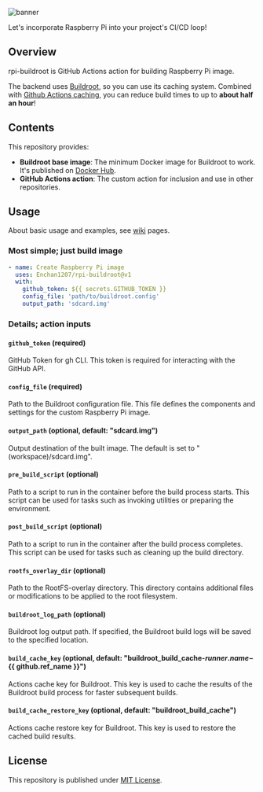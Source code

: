 ![banner](https://github.com/Enchan1207/rpi-buildroot/blob/b7bc2a5d01727995bf4a89d5477b4f53fe3b3058/banner.png)

Let's incorporate Raspberry Pi into your project's CI/CD loop!

## Overview

rpi-buildroot is GitHub Actions action for building Raspberry Pi image.

The backend uses [Buildroot](https://buildroot.org/), so you can use its caching system.
Combined with [Github Actions caching](https://docs.github.com/en/actions/using-workflows/caching-dependencies-to-speed-up-workflows), you can reduce build times to up to **about half an hour**!

## Contents

This repository provides:

 - **Buildroot base image**: The minimum Docker image for Buildroot to work. It's published on [Docker Hub](https://hub.docker.com/r/enchan1207/buildroot_base).
 - **GitHub Actions action**: The custom action for inclusion and use in other repositories.

## Usage

About basic usage and examples, see [wiki](https://github.com/Enchan1207/rpi-buildroot/wiki) pages.

### Most simple; just build image

```yml
- name: Create Raspberry Pi image
  uses: Enchan1207/rpi-buildroot@v1
  with:
    github_token: ${{ secrets.GITHUB_TOKEN }}
    config_file: 'path/to/buildroot.config'
    output_path: 'sdcard.img'
```

### Details; action inputs

#### `github_token` (required)

GitHub Token for gh CLI. This token is required for interacting with the GitHub API.

#### `config_file` (required)

Path to the Buildroot configuration file. This file defines the components and settings for the custom Raspberry Pi image.

#### `output_path` (optional, default: "sdcard.img")

Output destination of the built image. The default is set to "(workspace)/sdcard.img".

#### `pre_build_script` (optional)

Path to a script to run in the container before the build process starts. This script can be used for tasks such as invoking utilities or preparing the environment.

#### `post_build_script` (optional)

Path to a script to run in the container after the build process completes. This script can be used for tasks such as cleaning up the build directory.

#### `rootfs_overlay_dir` (optional)

Path to the RootFS-overlay directory. This directory contains additional files or modifications to be applied to the root filesystem.

#### `buildroot_log_path` (optional)

Buildroot log output path. If specified, the Buildroot build logs will be saved to the specified location.

#### `build_cache_key` (optional, default: "buildroot_build_cache-${{ runner.name }}-${{ github.ref_name }}")

Actions cache key for Buildroot. This key is used to cache the results of the Buildroot build process for faster subsequent builds.

#### `build_cache_restore_key` (optional, default: "buildroot_build_cache")

Actions cache restore key for Buildroot. This key is used to restore the cached build results.

## License

This repository is published under [MIT License](LICENSE).
